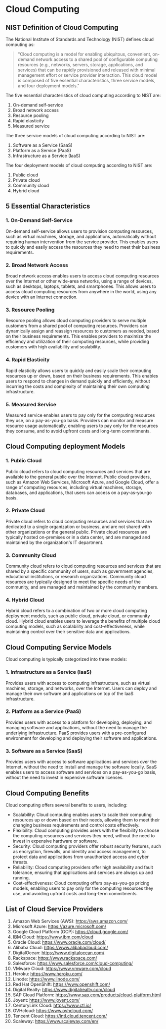 
# Cloud Computing

## NIST Definition of Cloud Computing

The National Institute of Standards and Technology (NIST) defines cloud computing as:

> "Cloud computing is a model for enabling ubiquitous, convenient, on-demand network access to a shared pool of configurable computing resources (e.g., networks, servers, storage, applications, and services) that can be rapidly provisioned and released with minimal management effort or service provider interaction. This cloud model is composed of five essential characteristics, three service models, and four deployment models."  

The five essential characteristics of cloud computing according to NIST are:

1. On-demand self-service
2. Broad network access
3. Resource pooling
4. Rapid elasticity
5. Measured service

The three service models of cloud computing according to NIST are:

1. Software as a Service (SaaS)
2. Platform as a Service (PaaS)
3. Infrastructure as a Service (IaaS)

The four deployment models of cloud computing according to NIST are:

1. Public cloud
2. Private cloud
3. Community cloud
4. Hybrid cloud


## 5 Essential Characteristics


### 1. On-Demand Self-Service

On-demand self-service allows users to provision computing resources, such as virtual machines, storage, and applications, automatically without requiring human intervention from the service provider. This enables users to quickly and easily access the resources they need to meet their business requirements.

### 2. Broad Network Access

Broad network access enables users to access cloud computing resources over the Internet or other wide-area networks, using a range of devices, such as desktops, laptops, tablets, and smartphones. This allows users to access cloud computing resources from anywhere in the world, using any device with an Internet connection.

### 3. Resource Pooling

Resource pooling allows cloud computing providers to serve multiple customers from a shared pool of computing resources. Providers can dynamically assign and reassign resources to customers as needed, based on their business requirements. This enables providers to maximize the efficiency and utilization of their computing resources, while providing customers with high availability and scalability.

### 4. Rapid Elasticity

Rapid elasticity allows users to quickly and easily scale their computing resources up or down, based on their business requirements. This enables users to respond to changes in demand quickly and efficiently, without incurring the costs and complexity of maintaining their own computing infrastructure.

### 5. Measured Service

Measured service enables users to pay only for the computing resources they use, on a pay-as-you-go basis. Providers can monitor and measure resource usage automatically, enabling users to pay only for the resources they consume, and to avoid upfront costs and long-term commitments.

## Cloud Computing deployment Models


### 1. Public Cloud

Public cloud refers to cloud computing resources and services that are available to the general public over the Internet. Public cloud providers, such as Amazon Web Services, Microsoft Azure, and Google Cloud, offer a range of computing resources, including virtual machines, storage, databases, and applications, that users can access on a pay-as-you-go basis.

### 2. Private Cloud

Private cloud refers to cloud computing resources and services that are dedicated to a single organization or business, and are not shared with other organizations or the general public. Private cloud resources are typically hosted on-premises or in a data center, and are managed and maintained by the organization's IT department.

### 3. Community Cloud

Community cloud refers to cloud computing resources and services that are shared by a specific community of users, such as government agencies, educational institutions, or research organizations. Community cloud resources are typically designed to meet the specific needs of the community, and are managed and maintained by the community members.

### 4. Hybrid Cloud

Hybrid cloud refers to a combination of two or more cloud computing deployment models, such as public cloud, private cloud, or community cloud. Hybrid cloud enables users to leverage the benefits of multiple cloud computing models, such as scalability and cost-effectiveness, while maintaining control over their sensitive data and applications.


## Cloud Computing Service Models

Cloud computing is typically categorized into three models:

### 1. Infrastructure as a Service (IaaS)

Provides users with access to computing infrastructure, such as virtual machines, storage, and networks, over the Internet. Users can deploy and manage their own software and applications on top of the IaaS infrastructure.

### 2. Platform as a Service (PaaS) 

Provides users with access to a platform for developing, deploying, and managing software and applications, without the need to manage the underlying infrastructure. PaaS provides users with a pre-configured environment for developing and deploying their software and applications.

### 3. Software as a Service (SaaS)

Provides users with access to software applications and services over the Internet, without the need to install and manage the software locally. SaaS enables users to access software and services on a pay-as-you-go basis, without the need to invest in expensive software licenses.

## Cloud Computing Benefits

Cloud computing offers several benefits to users, including:

- Scalability: Cloud computing enables users to scale their computing resources up or down based on their needs, allowing them to meet their changing business requirements and control costs effectively.
- Flexibility: Cloud computing provides users with the flexibility to choose the computing resources and services they need, without the need to invest in expensive hardware or software.
- Security: Cloud computing providers offer robust security features, such as encryption, firewalls, and identity and access management, to protect data and applications from unauthorized access and cyber threats.
- Reliability: Cloud computing providers offer high availability and fault tolerance, ensuring that applications and services are always up and running.
- Cost-effectiveness: Cloud computing offers pay-as-you-go pricing models, enabling users to pay only for the computing resources they use, and avoiding upfront costs and long-term commitments.

## List of Cloud Service Providers

1. Amazon Web Services (AWS): https://aws.amazon.com/
2. Microsoft Azure: https://azure.microsoft.com/
3. Google Cloud Platform (GCP): https://cloud.google.com/
4. IBM Cloud: https://www.ibm.com/cloud
5. Oracle Cloud: https://www.oracle.com/cloud/
6. Alibaba Cloud: https://www.alibabacloud.com/
7. DigitalOcean: https://www.digitalocean.com/
8. Rackspace: https://www.rackspace.com/
9. Salesforce: https://www.salesforce.com/cloud-computing/
10. VMware Cloud: https://www.vmware.com/cloud
11. Heroku: https://www.heroku.com/
12. Linode: https://www.linode.com/
13. Red Hat OpenShift: https://www.openshift.com/
14. Digital Realty: https://www.digitalrealty.com/cloud
15. SAP Cloud Platform: https://www.sap.com/products/cloud-platform.html
16. Joyent: https://www.joyent.com/
17. CenturyLink Cloud: https://www.ctl.io/
18. OVHcloud: https://www.ovhcloud.com/
19. Tencent Cloud: https://intl.cloud.tencent.com/
20. Scaleway: https://www.scaleway.com/en/


